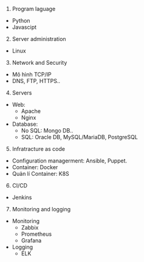 1. Program laguage
- Python
- Javascipt
2. Server administration
- Linux
3. Network and Security
- Mô hình TCP/IP 
- DNS, FTP, HTTPS..
4. Servers
- Web:
    + Apache
    + Nginx
- Database:
    - No SQL: Mongo DB..
    - SQL: Oracle DB, MySQL/MariaDB, PostgreSQL
5. Infratracture as code
- Configuration managerment: Ansible, Puppet.
- Container: Docker
- Quản lí Container: K8S
6. CI/CD
- Jenkins
7. Monitoring and logging
- Monitoring 
    + Zabbix
    + Prometheus
    + Grafana
- Logging
    + ELK
